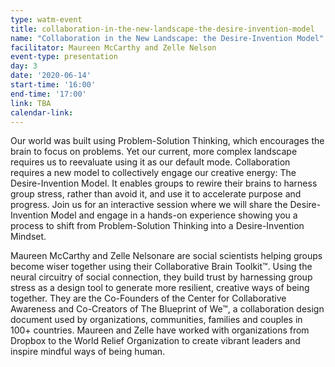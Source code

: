 ```yaml
---
type: watm-event
title: collaboration-in-the-new-landscape-the-desire-invention-model
name: "Collaboration in the New Landscape: the Desire-Invention Model"
facilitator: Maureen McCarthy and Zelle Nelson
event-type: presentation
day: 3
date: '2020-06-14'
start-time: '16:00'
end-time: '17:00'
link: TBA
calendar-link:
---
```


Our world was built using Problem-Solution Thinking, which encourages the brain to focus on problems. Yet our current, more complex landscape requires us to reevaluate using it as our default mode. Collaboration requires a new model to collectively engage our creative energy: The Desire-Invention Model. It enables groups to rewire their brains to harness group stress, rather than avoid it, and use it to accelerate purpose and progress. Join us for an interactive session where we will share the Desire-Invention Model and engage in a hands-on experience showing you a process to shift from Problem-Solution Thinking into a Desire-Invention Mindset.

Maureen McCarthy and Zelle Nelsonare are social scientists helping groups become wiser together using their Collaborative Brain Toolkit™. Using the neural circuitry of social connection, they build trust by harnessing group stress as a design tool to generate more resilient, creative ways of being together. They are the Co-Founders of the Center for Collaborative Awareness and Co-Creators of The Blueprint of We™, a collaboration design document used by organizations, communities, families and couples in 100+ countries. Maureen and Zelle have worked with organizations from Dropbox to the World Relief Organization to create vibrant leaders and inspire mindful ways of being human.

